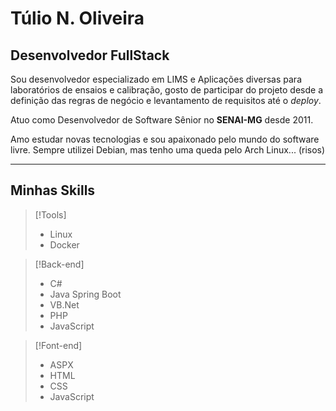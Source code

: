 # Túlio N. Oliveira

## Desenvolvedor FullStack

Sou desenvolvedor especializado em LIMS e Aplicações diversas para laboratórios de ensaios e calibração, gosto de participar do projeto desde a definição das regras de negócio e levantamento de requisitos até o *deploy*.

Atuo como Desenvolvedor de Software Sênior no **SENAI-MG** desde 2011.

Amo estudar novas tecnologias e sou apaixonado pelo mundo do software livre. Sempre utilizei Debian, mas tenho uma queda pelo Arch Linux... (risos)

<hr />

## Minhas Skills

> [!Tools]
> - Linux
> - Docker

> [!Back-end]
> - C#
> - Java Spring Boot
> - VB.Net
> - PHP
> - JavaScript

> [!Font-end]
> - ASPX
> - HTML
> - CSS
> - JavaScript

<!--
**tulionicolas/tulionicolas** is a ✨ _special_ ✨ repository because its `README.md` (this file) appears on your GitHub profile.

Here are some ideas to get you started:

- 🔭 I’m currently working on ...
- 🌱 I’m currently learning ...
- 👯 I’m looking to collaborate on ...
- 🤔 I’m looking for help with ...
- 💬 Ask me about ...
- 📫 How to reach me: ...
- 😄 Pronouns: ...
- ⚡ Fun fact: ...
-->
